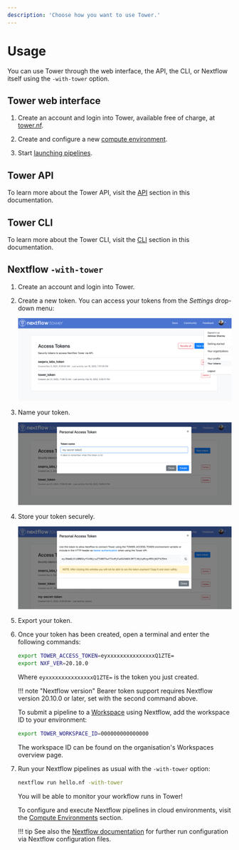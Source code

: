```yaml
---
description: 'Choose how you want to use Tower.'
---
```


# Usage

You can use Tower through the web interface, the API, the CLI, or Nextflow itself using the `-with-tower` option.


## Tower web interface

1. Create an account and login into Tower, available free of charge, at [tower.nf](https://cloud.tower.nf).

2. Create and configure a new [compute environment](../compute-envs/overview.md).

3. Start [launching pipelines](../launch/launchpad.md).

## Tower API

To learn more about the Tower API, visit the [API](../api/overview.md) section in this documentation.

## Tower CLI

To learn more about the Tower CLI, visit the [CLI](../cli.md) section in this documentation.

## Nextflow `-with-tower`

1. Create an account and login into Tower.

2. Create a new token. You can access your tokens from the *Settings* drop-down menu:

    ![](_images/usage_create_token.png)

3. Name your token.

    ![](_images/usage_name_token.png)

4. Store your token securely.

    ![](_images/usage_token.png)

5. Export your token.

6. Once your token has been created, open a terminal and enter the following commands:
    ```bash
    export TOWER_ACCESS_TOKEN=eyxxxxxxxxxxxxxxxQ1ZTE=
    export NXF_VER=20.10.0
    ```

    Where `eyxxxxxxxxxxxxxxxQ1ZTE=` is the token you just created.

    !!! note "Nextflow version"
        Bearer token support requires Nextflow version 20.10.0 or later, set with the second command above.

    To submit a pipeline to a [Workspace](./workspace.md) using Nextflow, add the workspace ID to your environment:
    ```bash
    export TOWER_WORKSPACE_ID=000000000000000
    ```

    The workspace ID can be found on the organisation's Workspaces overview page.

7. Run your Nextflow pipelines as usual with the `-with-tower` option:
    ```bash
    nextflow run hello.nf -with-tower
    ```

    You will be able to monitor your workflow runs in Tower!

    To configure and execute Nextflow pipelines in cloud environments, visit the [Compute Environments](../compute-envs/overview.md) section.

    !!! tip 
        See also the [Nextflow documentation](https://www.nextflow.io/docs/latest/config.html?highlight=tower#scope-tower) for further run configuration via Nextflow configuration files.
